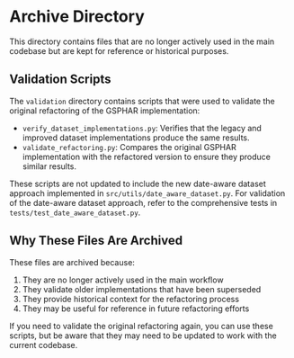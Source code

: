 # Archive Directory

This directory contains files that are no longer actively used in the main codebase but are kept for reference or historical purposes.

## Validation Scripts

The `validation` directory contains scripts that were used to validate the original refactoring of the GSPHAR implementation:

- `verify_dataset_implementations.py`: Verifies that the legacy and improved dataset implementations produce the same results.
- `validate_refactoring.py`: Compares the original GSPHAR implementation with the refactored version to ensure they produce similar results.

These scripts are not updated to include the new date-aware dataset approach implemented in `src/utils/date_aware_dataset.py`. For validation of the date-aware dataset approach, refer to the comprehensive tests in `tests/test_date_aware_dataset.py`.

## Why These Files Are Archived

These files are archived because:

1. They are no longer actively used in the main workflow
2. They validate older implementations that have been superseded
3. They provide historical context for the refactoring process
4. They may be useful for reference in future refactoring efforts

If you need to validate the original refactoring again, you can use these scripts, but be aware that they may need to be updated to work with the current codebase.
